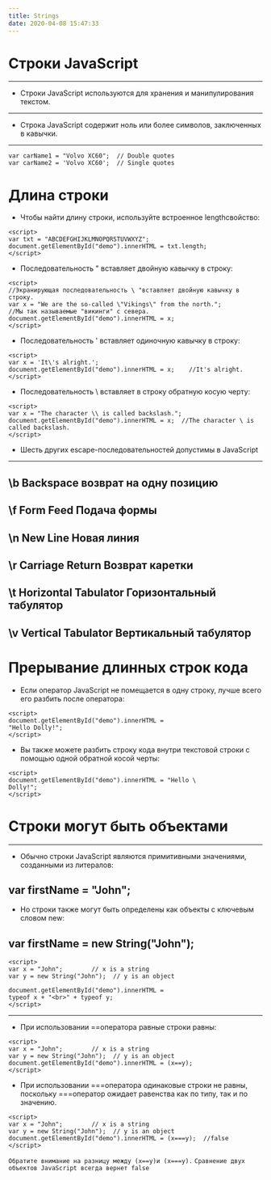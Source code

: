 ```yaml
---
title: Strings
date: 2020-04-08 15:47:33
---
```

# Строки JavaScript
---
* Строки JavaScript используются для хранения и манипулирования текстом. 
--- 
* Строка JavaScript содержит ноль или более символов, заключенных в кавычки.
---
```
var carName1 = "Volvo XC60";  // Double quotes
var carName2 = 'Volvo XC60';  // Single quotes
```
# Длина строки
* Чтобы найти длину строки, используйте встроенное lengthсвойство:
```
<script>
var txt = "ABCDEFGHIJKLMNOPQRSTUVWXYZ";
document.getElementById("demo").innerHTML = txt.length;
</script>
```

* Последовательность \"  вставляет двойную кавычку в строку:
```
<script>                                                                //Экранирующая последовательность \ "вставляет двойную кавычку в строку.
var x = "We are the so-called \"Vikings\" from the north.";             //Мы так называемые "викинги" с севера.
document.getElementById("demo").innerHTML = x; 
</script>
```
* Последовательность \'  вставляет одиночную кавычку в строку:
```
<script>
var x = 'It\'s alright.';
document.getElementById("demo").innerHTML = x;    //It's alright.
</script>
```
* Последовательность \\  вставляет в строку обратную косую черту:
```
<script>
var x = "The character \\ is called backslash.";
document.getElementById("demo").innerHTML = x;  //The character \ is called backslash.
</script>
```

             

* Шесть других escape-последовательностей допустимы в JavaScript
---
\b   	Backspace
возврат на одну позицию
---
\f	    Form Feed
Подача формы
---
\n	    New Line
Новая линия
---
\r	Carriage Return
Возврат каретки
---
\t	Horizontal Tabulator
Горизонтальный табулятор
---
\v	Vertical Tabulator
Вертикальный табулятор
---
# 
# 
# Прерывание длинных строк кода
* Если оператор JavaScript не помещается в одну строку, лучше всего его разбить после оператора:
```
<script>
document.getElementById("demo").innerHTML =
"Hello Dolly!";
</script>
```
* Вы также можете разбить строку кода внутри текстовой строки с помощью одной обратной косой черты:
```
<script>
document.getElementById("demo").innerHTML = "Hello \
Dolly!";
</script>
```

# 
# 
# Строки могут быть объектами
---
* Обычно строки JavaScript являются примитивными значениями, созданными из литералов:

var firstName = "John";
---
* Но строки также могут быть определены как объекты с ключевым словом new:

var firstName = new String("John");
---
```
<script>
var x = "John";        // x is a string
var y = new String("John");  // y is an object

document.getElementById("demo").innerHTML =
typeof x + "<br>" + typeof y;              
</script>                                  
```

---
* При использовании ==оператора равные строки равны:
```
<script>
var x = "John";        // x is a string
var y = new String("John");  // y is an object
document.getElementById("demo").innerHTML = (x==y);
</script>
```

* При использовании ===оператора одинаковые строки не равны, поскольку ===оператор ожидает равенства как по типу, так и по значению.
```
<script>
var x = "John";        // x is a string
var y = new String("John");  // y is an object
document.getElementById("demo").innerHTML = (x===y);  //false
</script>
```

`Обратите внимание на разницу между (x==y)и (x===y).`
`Сравнение двух объектов JavaScript всегда вернет false`






